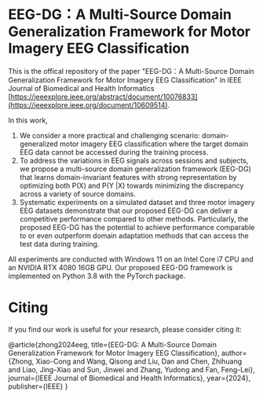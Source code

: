 # EEG-DG：A Multi-Source Domain Generalization Framework for Motor Imagery EEG Classification

This is the offical repository of the paper "EEG-DG：A Multi-Source Domain Generalization Framework for Motor Imagery EEG Classification" in IEEE Journal of Biomedical and Health Informatics [https://ieeexplore.ieee.org/abstract/document/10076833](https://ieeexplore.ieee.org/document/10609514).

In this work,
1) We consider a more practical and challenging scenario: domain-generalized motor imagery EEG classification where the target domain EEG data cannot be accessed during the training process.
2) To address the variations in EEG signals across sessions and subjects, we propose a multi-source domain generalization framework (EEG-DG) that learns domain-invariant
features with strong representation by optimizing both P(X) and P(Y |X) towards minimizing the discrepancy across a variety of source domains.
3) Systematic experiments on a simulated dataset and three motor imagery EEG datasets demonstrate that our proposed EEG-DG can deliver a competitive performance compared to other methods. Particularly, the proposed EEG-DG has the potential to achieve performance comparable to or even outperform domain adaptation methods that can access the test data during training.

All experiments are conducted with Windows 11 on an Intel Core i7 CPU and an NVIDIA RTX 4080 16GB GPU. Our proposed EEG-DG framework is implemented on Python 3.8 with the PyTorch package.

# Citing
If you find our work is useful for your research, please consider citing it:

@article{zhong2024eeg,
  title={EEG-DG: A Multi-Source Domain Generalization Framework for Motor Imagery EEG Classification},
  author={Zhong, Xiao-Cong and Wang, Qisong and Liu, Dan and Chen, Zhihuang and Liao, Jing-Xiao and Sun, Jinwei and Zhang, Yudong and Fan, Feng-Lei},
  journal={IEEE Journal of Biomedical and Health Informatics},
  year={2024},
  publisher={IEEE}
}
